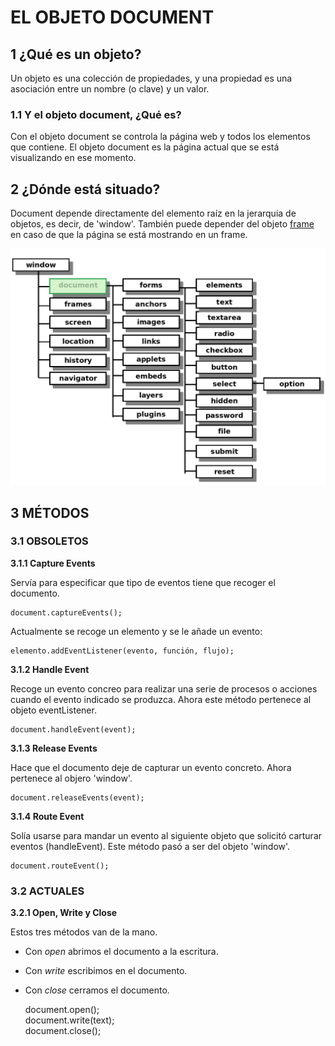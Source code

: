 # EL OBJETO DOCUMENT
## 1 ¿Qué es un objeto?

Un objeto es una colección de propiedades, y una propiedad es una asociación entre un nombre (o clave) y un valor.

### 1.1 Y el objeto document, ¿Qué es?

Con el objeto document se controla la página web y todos los elementos que contiene. El objeto document es la página actual que se está visualizando en ese momento.

## 2 ¿Dónde está situado?

Document depende directamente del elemento raíz en la jerarquia de objetos, es decir, de 'window'. También puede depender del objeto [frame](https://desarrolloweb.com/articulos/1147.php) en caso de que la página se está mostrando en un frame.

![Jerarquía de objetos en JavaScript](jerarquia.jpg)

## 3 MÉTODOS
### 3.1 OBSOLETOS
**3.1.1 Capture Events**

Servía para especificar que tipo de eventos tiene que recoger el documento.

    document.captureEvents();    

Actualmente se recoge un elemento y se le añade un evento: 

    elemento.addEventListener(evento, función, flujo);    

**3.1.2 Handle Event**

Recoge un evento concreo para realizar una serie de procesos o acciones cuando el evento indicado se produzca.
Ahora este método pertenece al objeto eventListener.

    document.handleEvent(event);    

**3.1.3 Release Events**

Hace que el documento deje de capturar un evento concreto.
Ahora pertenece al objero 'window'.

    document.releaseEvents(event);    

**3.1.4 Route Event**

Solía usarse para mandar un evento al siguiente objeto que solicitó carturar eventos (handleEvent).
Este método pasó a ser del objeto 'window'.

    document.routeEvent();

### 3.2 ACTUALES
**3.2.1 Open, Write y Close**

Estos tres métodos van de la mano.

- Con *open* abrimos el documento a la escritura.

- Con *write* escribimos en el documento.

- Con *close* cerramos el documento.

    document.open();    
    document.write(text);    
    document.close();    



